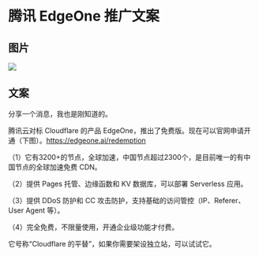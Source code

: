 # 腾讯 EdgeOne 推广文案

## 图片

![](https://cdn.beekka.com/blogimg/asset/202506/bg2025061605.webp)

## 文案

分享一个消息，我也是刚知道的。

腾讯云对标 Cloudflare 的产品 EdgeOne，推出了免费版。现在可以官网申请开通（下图）。https://edgeone.ai/redemption

（1）它有3200+的节点，全球加速，中国节点超过2300个，是目前唯一的有中国节点的全球加速免费 CDN。

（2）提供 Pages 托管、边缘函数和 KV 数据库，可以部署 Serverless 应用。

（3）提供 DDoS 防护和 CC 攻击防护，支持基础的访问管控（IP、Referer、User Agent 等）。

（4）完全免费，不限量使用，开通企业级功能才付费。

它号称“Cloudflare 的平替”，如果你需要架设独立站，可以试试它。
